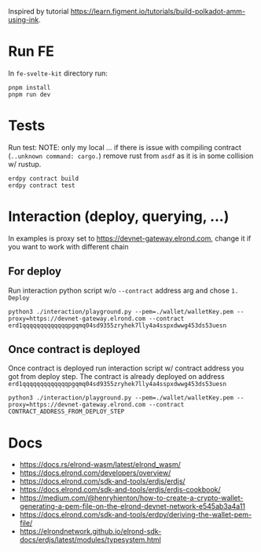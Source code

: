 Inspired by tutorial https://learn.figment.io/tutorials/build-polkadot-amm-using-ink.

# Run FE
In `fe-svelte-kit` directory run:
```
pnpm install
pnpm run dev
```

# Tests

Run test:
NOTE: only my local ... if there is issue with compiling contract (`..unknown command: cargo.`) remove rust from `asdf` as it is in some collision w/ rustup.
```
erdpy contract build
erdpy contract test
```

# Interaction (deploy, querying, ...)
In examples is proxy set to https://devnet-gateway.elrond.com, change it if you want to work
with different chain

## For deploy
Run interaction python script w/o `--contract` address arg and chose `1. Deploy`
```
python3 ./interaction/playground.py --pem=./wallet/walletKey.pem --proxy=https://devnet-gateway.elrond.com --contract erd1qqqqqqqqqqqqqpgqmq04sd9355zryhek7lly4a4sspxdwwg453ds53uesn
```

## Once contract is deployed
Once contract is deployed run interaction script w/ contract address you got from deploy step.
The contract is already deployed on address `erd1qqqqqqqqqqqqqpgqmq04sd9355zryhek7lly4a4sspxdwwg453ds53uesn`
```
python3 ./interaction/playground.py --pem=./wallet/walletKey.pem --proxy=https://devnet-gateway.elrond.com --contract CONTRACT_ADDRESS_FROM_DEPLOY_STEP
```

# Docs
- https://docs.rs/elrond-wasm/latest/elrond_wasm/
- https://docs.elrond.com/developers/overview/
- https://docs.elrond.com/sdk-and-tools/erdjs/erdjs/
- https://docs.elrond.com/sdk-and-tools/erdjs/erdjs-cookbook/
- https://medium.com/@henryhienton/how-to-create-a-crypto-wallet-generating-a-pem-file-on-the-elrond-devnet-network-e545ab3a4a11
- https://docs.elrond.com/sdk-and-tools/erdpy/deriving-the-wallet-pem-file/
- https://elrondnetwork.github.io/elrond-sdk-docs/erdjs/latest/modules/typesystem.html
